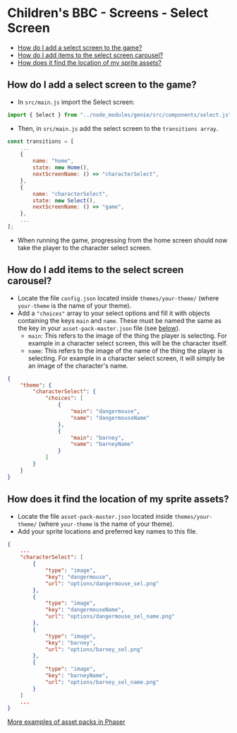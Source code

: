 # Children's BBC - Screens - Select Screen

* [How do I add a select screen to the game?](#how-do-i-add-a-select-screen-to-the-game)
* [How do I add items to the select screen carousel?](#how-do-i-add-items-to-the-select-screen-carousel)
* [How does it find the location of my sprite assets?](#how-does-it-find-the-location-of-my-sprite-assets)

## How do I add a select screen to the game?
- In `src/main.js` import the Select screen:

```javascript
import { Select } from "../node_modules/genie/src/components/select.js";
```

- Then, in `src/main.js` add the select screen to the `transitions array`. 

```javascript
const transitions = [
    ...
    {
        name: "home",
        state: new Home(),
        nextScreenName: () => "characterSelect",
    },
    {
        name: "characterSelect",
        state: new Select(),
        nextScreenName: () => "game",
    },
    ...
];
```

- When running the game, progressing from the home screen should now take the player to the character select screen.

## How do I add items to the select screen carousel?
- Locate the file `config.json` located inside `themes/your-theme/` (where `your-theme` is the name of your theme).
- Add a `"choices"` array to your select options and fill it with objects containing the keys `main` and `name`. These must be named the same as the key in your `asset-pack-master.json` file (see [below](#how-does-it-find-the-location-of-my-sprite-assets)).
    - `main`: This refers to the image of the thing the player is selecting. For example in a character select screen, this will be the character itself.
    - `name`: This refers to the image of the name of the thing the player is selecting. For example in a character select screen, it will simply be an image of the character's name.

```json
{
    "theme": {
        "characterSelect": {
            "choices": [
                {
                    "main": "dangermouse",
                    "name": "dangermouseName"
                },
                {
                    "main": "barney",
                    "name": "barneyName"
                }
            ]
        }
    }
}
```

## How does it find the location of my sprite assets?

- Locate the file `asset-pack-master.json` located inside `themes/your-theme/` (where `your-theme` is the name of your theme).
- Add your sprite locations and preferred key names to this file.

```json
{
    ...
    "characterSelect": [
        {
            "type": "image",
            "key": "dangermouse",
            "url": "options/dangermouse_sel.png"
        },
        {
            "type": "image",
            "key": "dangermouseName",
            "url": "options/dangermouse_sel_name.png"
        },
        {
            "type": "image",
            "key": "barney",
            "url": "options/barney_sel.png"
        },
        {
            "type": "image",
            "key": "barneyName",
            "url": "options/barney_sel_name.png"
        }
    ]
    ...
}
```

[More examples of asset packs in Phaser](https://github.com/photonstorm/phaser-examples/blob/master/examples/assets/asset-pack1.json)
